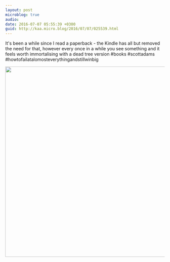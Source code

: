 ```yaml
---
layout: post
microblog: true
audio: 
date: 2016-07-07 05:55:39 +0300
guid: http://kaa.micro.blog/2016/07/07/025539.html
---
```

It's been a while since I read a paperback - the Kindle has all but removed the need for that, however every once in a while you see something and it feels worth immortalising with a dead tree version #books #scottadams #howtofailatalomosteverythingandstillwinbig

<img src="https://micro.kaa.bz/uploads/2018/3a193ce170.jpg" width="600" height="600" />
